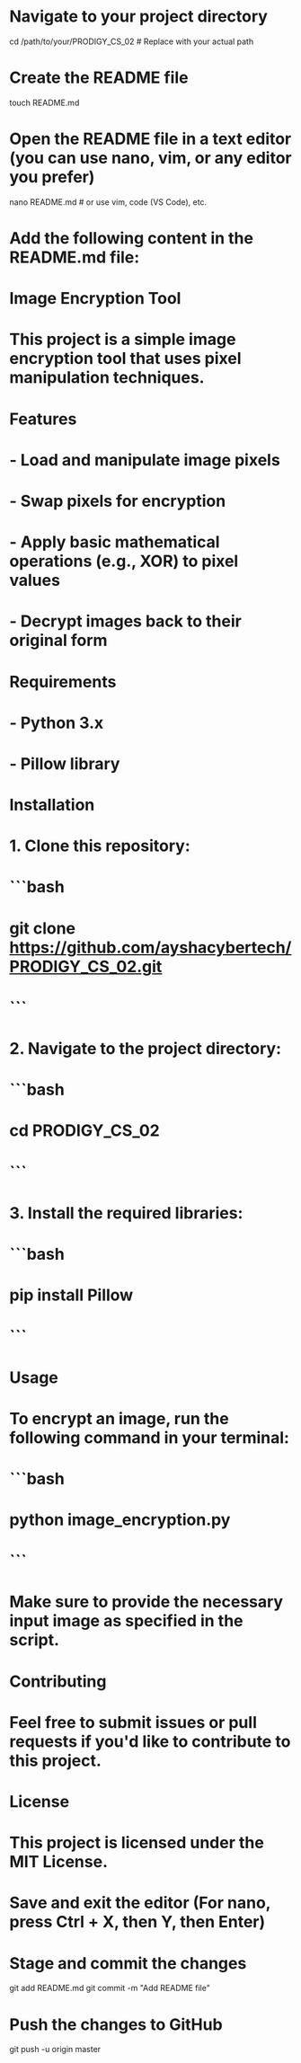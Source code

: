 # Navigate to your project directory
cd /path/to/your/PRODIGY_CS_02  # Replace with your actual path

# Create the README file
touch README.md

# Open the README file in a text editor (you can use nano, vim, or any editor you prefer)
nano README.md  # or use vim, code (VS Code), etc.

# Add the following content in the README.md file:

# Image Encryption Tool

# This project is a simple image encryption tool that uses pixel manipulation techniques.

# Features

# - Load and manipulate image pixels
# - Swap pixels for encryption
# - Apply basic mathematical operations (e.g., XOR) to pixel values
# - Decrypt images back to their original form

# Requirements

# - Python 3.x
# - Pillow library

# Installation

# 1. Clone this repository:
#    ```bash
#    git clone https://github.com/ayshacybertech/PRODIGY_CS_02.git
#    ```

# 2. Navigate to the project directory:
#    ```bash
#    cd PRODIGY_CS_02
#    ```

# 3. Install the required libraries:
#    ```bash
#    pip install Pillow
#    ```

# Usage

# To encrypt an image, run the following command in your terminal:
# ```bash
# python image_encryption.py
# ```

# Make sure to provide the necessary input image as specified in the script.

# Contributing

# Feel free to submit issues or pull requests if you'd like to contribute to this project.

# License

# This project is licensed under the MIT License.

# Save and exit the editor (For nano, press Ctrl + X, then Y, then Enter)

# Stage and commit the changes
git add README.md
git commit -m "Add README file"

# Push the changes to GitHub
git push -u origin master
